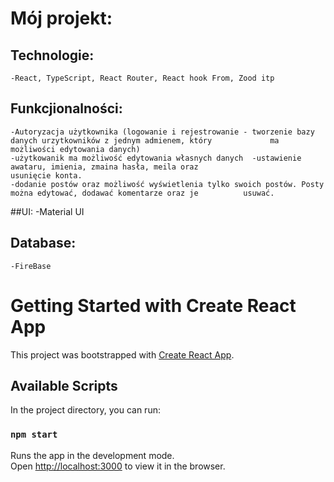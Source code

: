 # Mój projekt:

## Technologie:
	-React, TypeScript, React Router, React hook From, Zood itp
## Funkcjionalności: 
	-Autoryzacja użytkownika (logowanie i rejestrowanie - tworzenie bazy danych urzytkowników z jednym admienem, który   	       ma możliwości edytowania danych)
	-użytkowanik ma możliwość edytowania własnych danych  -ustawienie awataru, imienia, zmaina hasła, meila oraz          	        usunięcie konta.
	-dodanie postów oraz możliwość wyświetlenia tylko swoich postów. Posty	można edytować, dodawać komentarze oraz je     		usuwać.
##UI: 
	-Material UI
## Database: 
	-FireBase


# Getting Started with Create React App

This project was bootstrapped with [Create React App](https://github.com/facebook/create-react-app).

## Available Scripts

In the project directory, you can run:

### `npm start`

Runs the app in the development mode.\
Open [http://localhost:3000](http://localhost:3000) to view it in the browser.
